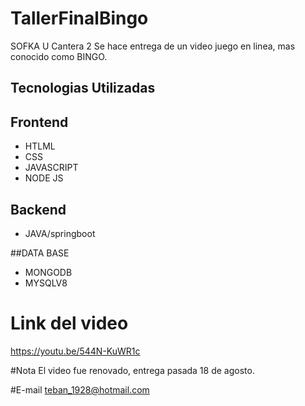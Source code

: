 # TallerFinalBingo
SOFKA U Cantera 2
Se hace entrega de un video juego en linea, mas conocido como BINGO.


## Tecnologias Utilizadas

 ## Frontend
  
  - HTLML
  - CSS
  - JAVASCRIPT
  - NODE JS
  
## Backend

- JAVA/springboot


##DATA BASE

  - MONGODB
  - MYSQLV8
  
  # Link del video
  
  https://youtu.be/544N-KuWR1c
  
  #Nota
  El video fue renovado, entrega pasada 18 de agosto.
  
  #E-mail
  teban_1928@hotmail.com
  
  
  
  
  
  
  

